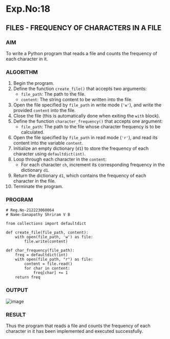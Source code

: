 # Exp.No:18  
## FILES - FREQUENCY OF CHARACTERS IN A FILE


### AIM  
To write a Python program that reads a file and counts the frequency of each character in it.

### ALGORITHM

1. Begin the program.  
2. Define the function `create_file()` that accepts two arguments:  
   - `file_path`: The path to the file.  
   - `content`: The string content to be written into the file.  
3. Open the file specified by `file_path` in write mode (`'w'`), and write the provided `content` into the file.  
4. Close the file (this is automatically done when exiting the `with` block).  
5. Define the function `character_frequency()` that accepts one argument:  
   - `file_path`: The path to the file whose character frequency is to be calculated.  
6. Open the file specified by `file_path` in read mode (`'r'`), and read its content into the variable `content`.  
7. Initialize an empty dictionary (`d1`) to store the frequency of each character using `defaultdict(int)`.  
8. Loop through each character in the `content`:  
   - For each character `ch`, increment its corresponding frequency in the dictionary `d1`.  
9. Return the dictionary `d1`, which contains the frequency of each character in the file.  
10. Terminate the program.

### PROGRAM

```
# Reg.No-212223060064
# Name-Ganapathy Shriram V B

from collections import defaultdict

def create_file(file_path, content):
    with open(file_path, 'w') as file:
        file.write(content)

def char_frequency(file_path):
    freq = defaultdict(int)
    with open(file_path, "r") as file:
        content = file.read()
        for char in content:
            freq[char] += 1
    return freq
```


### OUTPUT
![image](https://github.com/user-attachments/assets/6604df3b-9b04-477e-99b5-2bf328f7dbe1)

### RESULT
Thus the program that reads a file and counts the frequency of each character in it has been implemented and executed successfully.
